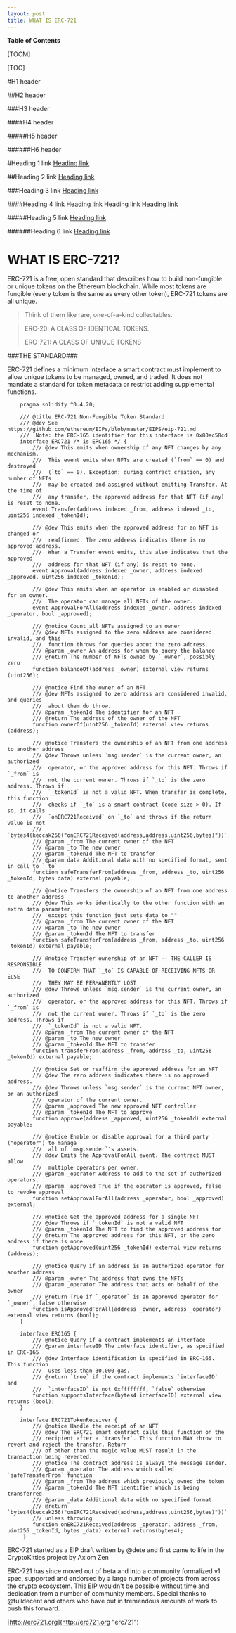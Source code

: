 ```yaml
---
layout: post
title: WHAT IS ERC-721
---
```

**Table of Contents**

[TOCM]

[TOC]

#H1 header

##H2 header

###H3 header

####H4 header

#####H5 header

######H6 header

#Heading 1 link [Heading link](https://github.com/pandao/editor.md "Heading link")

##Heading 2 link [Heading link](https://github.com/pandao/editor.md "Heading link")

###Heading 3 link [Heading link](https://github.com/pandao/editor.md "Heading link")

####Heading 4 link [Heading link](https://github.com/pandao/editor.md "Heading link") Heading link [Heading link](https://github.com/pandao/editor.md "Heading link")

#####Heading 5 link [Heading link](https://github.com/pandao/editor.md "Heading link")

######Heading 6 link [Heading link](https://github.com/pandao/editor.md "Heading link")


WHAT IS ERC-721?
===
ERC-721 is a free, open standard that describes how to build non-fungible or unique tokens on the Ethereum blockchain. While most tokens are fungible 
(every token is the same as every other token), 
ERC-721 tokens are all unique. 



> Think of them like rare, one-of-a-kind collectables.

> ERC-20: A CLASS OF IDENTICAL TOKENS.
> 
> ERC-721: A CLASS OF UNIQUE TOKENS


###THE STANDARD###

ERC-721 defines a minimum interface a smart contract must implement to 
allow unique tokens to be managed, owned, and traded. 
It does not mandate a standard for token metadata or restrict adding 
supplemental functions.

          

        pragma solidity ^0.4.20;

        /// @title ERC-721 Non-Fungible Token Standard
        /// @dev See https://github.com/ethereum/EIPs/blob/master/EIPS/eip-721.md
        ///  Note: the ERC-165 identifier for this interface is 0x80ac58cd
        interface ERC721 /* is ERC165 */ {
            /// @dev This emits when ownership of any NFT changes by any mechanism.
            ///  This event emits when NFTs are created (`from` == 0) and destroyed
            ///  (`to` == 0). Exception: during contract creation, any number of NFTs
            ///  may be created and assigned without emitting Transfer. At the time of
            ///  any transfer, the approved address for that NFT (if any) is reset to none.
            event Transfer(address indexed _from, address indexed _to, uint256 indexed _tokenId);

            /// @dev This emits when the approved address for an NFT is changed or
            ///  reaffirmed. The zero address indicates there is no approved address.
            ///  When a Transfer event emits, this also indicates that the approved
            ///  address for that NFT (if any) is reset to none.
            event Approval(address indexed _owner, address indexed _approved, uint256 indexed _tokenId);

            /// @dev This emits when an operator is enabled or disabled for an owner.
            ///  The operator can manage all NFTs of the owner.
            event ApprovalForAll(address indexed _owner, address indexed _operator, bool _approved);

            /// @notice Count all NFTs assigned to an owner
            /// @dev NFTs assigned to the zero address are considered invalid, and this
            ///  function throws for queries about the zero address.
            /// @param _owner An address for whom to query the balance
            /// @return The number of NFTs owned by `_owner`, possibly zero
            function balanceOf(address _owner) external view returns (uint256);

            /// @notice Find the owner of an NFT
            /// @dev NFTs assigned to zero address are considered invalid, and queries
            ///  about them do throw.
            /// @param _tokenId The identifier for an NFT
            /// @return The address of the owner of the NFT
            function ownerOf(uint256 _tokenId) external view returns (address);

            /// @notice Transfers the ownership of an NFT from one address to another address
            /// @dev Throws unless `msg.sender` is the current owner, an authorized
            ///  operator, or the approved address for this NFT. Throws if `_from` is
            ///  not the current owner. Throws if `_to` is the zero address. Throws if
            ///  `_tokenId` is not a valid NFT. When transfer is complete, this function
            ///  checks if `_to` is a smart contract (code size > 0). If so, it calls
            ///  `onERC721Received` on `_to` and throws if the return value is not
            ///  `bytes4(keccak256("onERC721Received(address,address,uint256,bytes)"))`.
            /// @param _from The current owner of the NFT
            /// @param _to The new owner
            /// @param _tokenId The NFT to transfer
            /// @param data Additional data with no specified format, sent in call to `_to`
            function safeTransferFrom(address _from, address _to, uint256 _tokenId, bytes data) external payable;

            /// @notice Transfers the ownership of an NFT from one address to another address
            /// @dev This works identically to the other function with an extra data parameter,
            ///  except this function just sets data to ""
            /// @param _from The current owner of the NFT
            /// @param _to The new owner
            /// @param _tokenId The NFT to transfer
            function safeTransferFrom(address _from, address _to, uint256 _tokenId) external payable;

            /// @notice Transfer ownership of an NFT -- THE CALLER IS RESPONSIBLE
            ///  TO CONFIRM THAT `_to` IS CAPABLE OF RECEIVING NFTS OR ELSE
            ///  THEY MAY BE PERMANENTLY LOST
            /// @dev Throws unless `msg.sender` is the current owner, an authorized
            ///  operator, or the approved address for this NFT. Throws if `_from` is
            ///  not the current owner. Throws if `_to` is the zero address. Throws if
            ///  `_tokenId` is not a valid NFT.
            /// @param _from The current owner of the NFT
            /// @param _to The new owner
            /// @param _tokenId The NFT to transfer
            function transferFrom(address _from, address _to, uint256 _tokenId) external payable;

            /// @notice Set or reaffirm the approved address for an NFT
            /// @dev The zero address indicates there is no approved address.
            /// @dev Throws unless `msg.sender` is the current NFT owner, or an authorized
            ///  operator of the current owner.
            /// @param _approved The new approved NFT controller
            /// @param _tokenId The NFT to approve
            function approve(address _approved, uint256 _tokenId) external payable;

            /// @notice Enable or disable approval for a third party ("operator") to manage
            ///  all of `msg.sender`'s assets.
            /// @dev Emits the ApprovalForAll event. The contract MUST allow
            ///  multiple operators per owner.
            /// @param _operator Address to add to the set of authorized operators.
            /// @param _approved True if the operator is approved, false to revoke approval
            function setApprovalForAll(address _operator, bool _approved) external;

            /// @notice Get the approved address for a single NFT
            /// @dev Throws if `_tokenId` is not a valid NFT
            /// @param _tokenId The NFT to find the approved address for
            /// @return The approved address for this NFT, or the zero address if there is none
            function getApproved(uint256 _tokenId) external view returns (address);

            /// @notice Query if an address is an authorized operator for another address
            /// @param _owner The address that owns the NFTs
            /// @param _operator The address that acts on behalf of the owner
            /// @return True if `_operator` is an approved operator for `_owner`, false otherwise
            function isApprovedForAll(address _owner, address _operator) external view returns (bool);
        }

        interface ERC165 {
            /// @notice Query if a contract implements an interface
            /// @param interfaceID The interface identifier, as specified in ERC-165
            /// @dev Interface identification is specified in ERC-165. This function
            ///  uses less than 30,000 gas.
            /// @return `true` if the contract implements `interfaceID` and
            ///  `interfaceID` is not 0xffffffff, `false` otherwise
            function supportsInterface(bytes4 interfaceID) external view returns (bool);
        }

        interface ERC721TokenReceiver {
            /// @notice Handle the receipt of an NFT
            /// @dev The ERC721 smart contract calls this function on the
            /// recipient after a `transfer`. This function MAY throw to revert and reject the transfer. Return
            /// of other than the magic value MUST result in the transaction being reverted.
            /// @notice The contract address is always the message sender. 
            /// @param _operator The address which called `safeTransferFrom` function
            /// @param _from The address which previously owned the token
            /// @param _tokenId The NFT identifier which is being transferred
            /// @param _data Additional data with no specified format
            /// @return `bytes4(keccak256("onERC721Received(address,address,uint256,bytes)"))`
            /// unless throwing
            function onERC721Received(address _operator, address _from, uint256 _tokenId, bytes _data) external returns(bytes4);
         }
          

        

ERC-721 started as a EIP draft written by @dete and first came to life in the CryptoKitties project by Axiom Zen 

ERC-721 has since moved out of beta and into a community formalized v1 spec, supported and endorsed by a large number of projects from across the crypto ecosystem. This EIP wouldn't be possible without time and dedication from a number of community members. Special thanks to @fulldecent and others who have put in tremendous amounts of work to push this forward.

[http://erc721.org](http://erc721.org "erc721")

